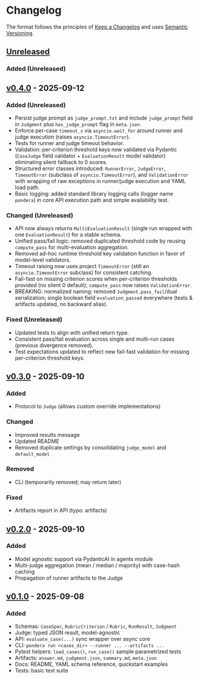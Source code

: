 # Changelog

The format follows the principles of [Keep a Changelog](https://keepachangelog.com/en/1.0.0/) and uses [Semantic Versioning](https://semver.org/spec/v2.0.0.html).

## [Unreleased](https://github.com/PabloCabaleiro/pondera/tree/main)

### Added (Unreleased)

## [v0.4.0](https://github.com/PabloCabaleiro/pondera/releases/tag/v0.4.0) - 2025-09-12

<!-- markdownlint-disable-next-line MD024 -->
### Added (Unreleased)

- Persist judge prompt as `judge_prompt.txt` and include `judge_prompt` field in `Judgment` plus `has_judge_prompt` flag in `meta.json`.
- Enforce per-case `timeout_s` via `asyncio.wait_for` around runner and judge execution (raises `asyncio.TimeoutError`).
- Tests for runner and judge timeout behavior.
- Validation: per-criterion threshold keys now validated via Pydantic (`CaseJudge` field validator + `EvaluationResult` model validator) eliminating silent fallback to 0 scores.
- Structured error classes introduced: `RunnerError`, `JudgeError`, `TimeoutError` (subclass of `asyncio.TimeoutError`), and `ValidationError` with wrapping of raw exceptions in runner/judge execution and YAML load path.
- Basic logging: added standard library logging calls (logger name `pondera`) in core API execution path and simple availability test.

### Changed (Unreleased)

- API now always returns `MultiEvaluationResult` (single run wrapped with one `EvaluationResult`) for a stable schema.
- Unified pass/fail logic: removed duplicated threshold code by reusing `compute_pass` for multi-evaluation aggregation.
- Removed ad-hoc runtime threshold key validation function in favor of model-level validators.
- Timeout raising now uses project `TimeoutError` (still an `asyncio.TimeoutError` subclass) for consistent catching.
- Fail-fast on missing criterion scores when per-criterion thresholds provided (no silent 0 default); `compute_pass` now raises `ValidationError`.
- BREAKING: normalized naming: removed `Judgment.pass_fail`/dual serialization; single boolean field `evaluation_passed` everywhere (tests & artifacts updated, no backward alias).

### Fixed (Unreleased)

- Updated tests to align with unified return type.
- Consistent pass/fail evaluation across single and multi-run cases (previous divergence removed).
- Test expectations updated to reflect new fail-fast validation for missing per-criterion threshold keys.

## [v0.3.0](https://github.com/PabloCabaleiro/pondera/releases/tag/v0.3.0) - 2025-09-10

<!-- markdownlint-disable-next-line MD024 -->
### Added

- Protocol to `Judge` (allows custom override implementations)

### Changed

- Improved results message
- Updated README
- Removed duplicate settings by consolidating `judge_model` and `default_model`

### Removed

- CLI (temporarily removed; may return later)

### Fixed

- Artifacts report in API (typo: artifacts)

## [v0.2.0](https://github.com/PabloCabaleiro/pondera/releases/tag/v0.2.0) - 2025-09-10

<!-- markdownlint-disable-next-line MD024 -->
### Added

- Model agnostic support via PydanticAI in agents module
- Multi-judge aggregation (mean / median / majority) with case-hash caching
- Propagation of runner artifacts to the Judge

## [v0.1.0](https://github.com/PabloCabaleiro/pondera/releases/tag/v0.1) - 2025-09-08

<!-- markdownlint-disable-next-line MD024 -->
### Added

- Schemas: `CaseSpec`, `RubricCriterion` / `Rubric`, `RunResult`, `Judgment`
- Judge: typed JSON result, model-agnostic
- API: `evaluate_case(...)` sync wrapper over async core
- CLI: `pondera run <cases_dir> --runner ... --artifacts ...`
- Pytest helpers: `load_cases()`, `run_case()` sample parametrized tests
- Artifacts: `answer.md`, `judgment.json`, `summary.md`, `meta.json`
- Docs: README, YAML schema reference, quickstart examples
- Tests: basic test suite
